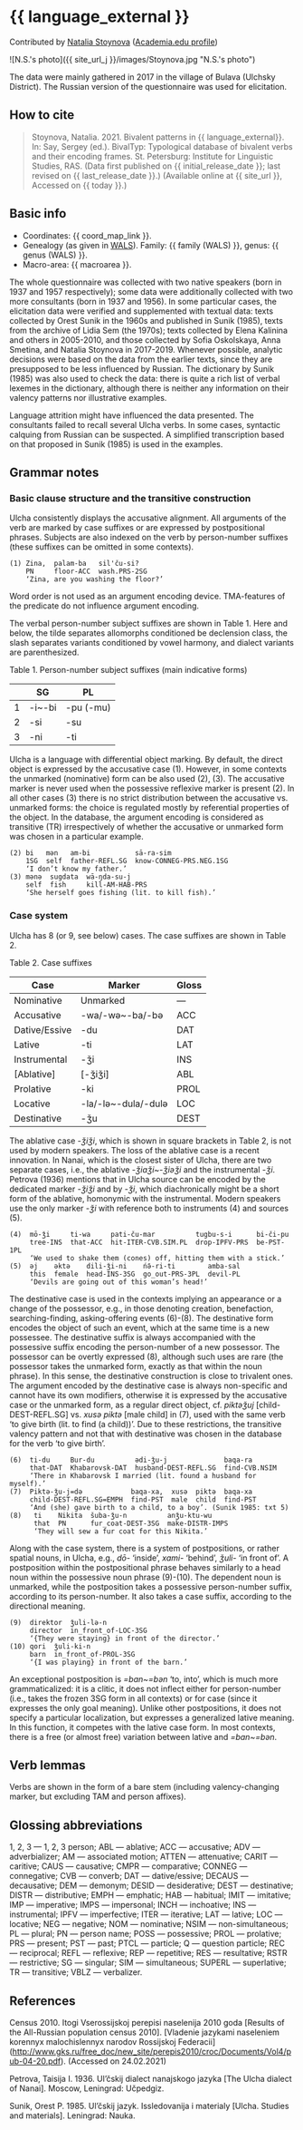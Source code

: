 # {{ language_external }}
Contributed by [Natalia Stoynova](http://ruslang.ru/publica/stoynova) ([Academia.edu profile](https://ruslang.academia.edu/NatashaStoynova))

![N.S.'s photo]({{ site_url_j }}/images/Stoynova.jpg "N.S.'s photo")

The data were mainly gathered in 2017 in the village of Bulava (Ulchsky District). The Russian version of the questionnaire was used for elicitation. 

## How to cite
> Stoynova, Natalia. 2021. Bivalent patterns in {{ language_external}}. 
> In: Say, Sergey (ed.). BivalTyp: Typological database of bivalent verbs and their encoding frames. 
> St. Petersburg: Institute for Linguistic Studies, RAS. 
> (Data first published on {{ initial_release_date }}; 
> last revised on {{ last_release_date }}.) (Available online at {{ site_url }}, 
> Accessed on {{ today }}.)

## Basic info
- Coordinates: {{ coord_map_link }}.
- Genealogy (as given in [WALS](https://wals.info/)). Family: {{ family (WALS) }}, genus: {{ genus (WALS) }}.
- Macro-area: {{ macroarea }}.

The whole questionnaire was collected with two native speakers (born in 1937 and 1957 respectively); some data were additionally collected with two more consultants (born in 1937 and 1956). In some particular cases, the elicitation data were verified and supplemented with textual data: texts collected by Orest Sunik in the 1960s and published in Sunik (1985), texts from the archive of Lidia Sem (the 1970s); texts collected by Elena Kalinina and others in 2005-2010, and those collected by Sofia Oskolskaya, Anna Smetina, and Natalia Stoynova in 2017-2019. Whenever possible, analytic decisions were based on the data from the earlier texts, since they are presupposed to be less influenced by Russian. The dictionary by Sunik (1985) was also used to check the data: there is quite a rich list of verbal lexemes in the dictionary, although there is neither any information on their valency patterns nor illustrative examples.

Language attrition might have influenced the data presented. The consultants failed to recall several Ulcha verbs. In some cases, syntactic calquing from Russian can be suspected.
A simplified transcription based on that proposed in Sunik (1985) is used in the examples.


## Grammar notes

### Basic clause structure and the transitive construction

Ulcha consistently displays the accusative alignment. All arguments of the verb are marked by case suffixes or are expressed by postpositional phrases. Subjects are also indexed on the verb by person-number suffixes (these suffixes can be omitted in some contexts).

```
(1) Zina,  palam-ba   sil'ču-si?
    PN     floor-ACC  wash.PRS-2SG
    ‘Zina, are you washing the floor?’
```

Word order is not used as an argument encoding device. TMA-features of the predicate do not influence argument encoding.

The verbal person-number subject suffixes are shown in Table 1. Here and below, the tilde separates allomorphs conditioned be declension class, the slash separates variants conditioned by vowel harmony, and dialect variants are parenthesized.

Table 1. Person-number subject suffixes (main indicative forms)

|          |     SG        |     PL           |
|----------|---------------|------------------|
|     1    |     -i~-bi    |     -pu (-mu)    |
|     2    |     -si       |     -su          |
|     3    |     -ni       |     -ti          |

Ulcha is a language with differential object marking. By default, the direct object is expressed by the accusative case (1). However, in some contexts the unmarked (nominative) form can be also used (2), (3). The accusative marker is never used when the possessive reflexive marker is present (2). In all other cases (3) there is no strict distribution between the accusative vs. unmarked forms: the choice is regulated mostly by referential properties of the object. In the database, the argument encoding is considered as transitive (TR) irrespectively of whether the accusative or unmarked form was chosen in a particular example.

```
(2) bi   mən   am-bi           sā-ra-sim
    1SG  self  father-REFL.SG  know-CONNEG-PRS.NEG.1SG
    ‘I don’t know my father.’
(3) mənə  sugdata  wā-ŋda-su-j
    self  fish     kill-AM-HAB-PRS
    ‘She herself goes fishing (lit. to kill fish).’
```

### Case system

Ulcha has 8 (or 9, see below) cases. The case suffixes are shown in Table 2.

Table 2. Case suffixes

|     Case             |     Marker                 |     Gloss    |
|----------------------|----------------------------|--------------|
|     Nominative       |     Unmarked               | —            |
|     Accusative       |     -wa/-wə~-ba/-bə        | ACC          |
|     Dative/Essive    |     -du                    | DAT          |
|     Lative           |     -ti                    | LAT          |
|     Instrumental     |     -ǯi                    | INS          |
|     [Ablative]       |     [-ǯiǯi]                | ABL          |
|     Prolative        |     -ki                    | PROL         |
|     Locative         |     -la/-lə~-dula/-dulə    | LOC          |
|     Destinative      |     -ǯu                    | DEST         |

The ablative case *-ǯiǯi*, which is shown in square brackets in Table 2, is not used by modern speakers. The loss of the ablative case is a recent innovation. In Nanai, which is the closest sister of Ulcha, there are two separate cases, i.e., the ablative *-ǯiaǯi~-ǯiəǯi* and the instrumental *-ǯi*. Petrova (1936) mentions that in Ulcha source can be encoded by the dedicated marker *-ǯiǯi* and by *-ǯi*, which diachronically might be a short form of the ablative, homonymic with the instrumental. Modern speakers use the only marker *-ǯi* with reference both to instruments (4) and sources (5).

```
(4)  mō-ǯi     ti-wa	 pati-ču-mar          tugbu-s-i      bi-či-pu
     tree-INS  that-ACC  hit-ITER-CVB.SIM.PL  drop-IPFV-PRS  be-PST-1PL
     ‘We used to shake them (cones) off, hitting them with a stick.’
(5)  əj	   əktə    dili-ǯi-ni    ńə̄-ri-ti        amba-sal
     this  female  head-INS-3SG	 go_out-PRS-3PL  devil-PL
     ‘Devils are going out of this woman’s head!’
```

The destinative case is used in the contexts implying an appearance or a change of the possessor, e.g., in those denoting creation, benefaction, searching-finding, asking-offering events (6)-(8). The destinative form encodes the object of such an event, which at the same time is a new possessee. The destinative suffix is always accompanied with the possessive suffix encoding the person-number of a new possessor. The possessor can be overtly expressed (8), although such uses are rare (the possessor takes the unmarked form, exactly as that within the noun phrase). In this sense, the destinative construction is close to trivalent ones. The argument encoded by the destinative case is always non-specific and cannot have its own modifiers, otherwise it is expressed by the accusative case or the unmarked form, as a regular direct object, cf. *piktəǯuj* [child-DEST-REFL.SG] vs. *xusə piktə* [male child] in (7), used with the same verb ‘to give birth (lit. to find (a child))’. Due to these restrictions, the transitive valency pattern and not that with destinative was chosen in the database for the verb ‘to give birth’.

```
(6)  ti-du     Bur-du          ədi-ǯu-j              baqa-ra
     that-DAT  Khabarovsk-DAT  husband-DEST-REFL.SG  find-CVB.NSIM
     ‘There in Khabarovsk I married (lit. found a husband for myself).’
(7)  Piktə-ǯu-j=də            baqa-xa,  xusə  piktə  baqa-xa
     child-DEST-REFL.SG=EMPH  find-PST  male  child  find-PST
     ‘And (she) gave birth to a child, to a boy’. (Sunik 1985: txt 5)
(8)   ti    Nikita  šuba-ǯu-n          anǯu-ktu-wu
      that  PN      fur_coat-DEST-3SG  make-DISTR-IMPS
      ‘They will sew a fur coat for this Nikita.’
```

Along with the case system, there is a system of postpositions, or rather spatial nouns, in Ulcha, e.g., *dō-* ‘inside’, *xami-* ‘behind’, *ǯuli-* ‘in front of’. A postposition within the postpositional phrase behaves similarly to a head noun within the possessive noun phrase (9)-(10). The dependent noun is unmarked, while the postposition takes a possessive person-number suffix, according to its person-number. It also takes a case suffix, according to the directional meaning.

```
(9)  direktor  ǯuli-lə-n
     director  in_front_of-LOC-3SG
     ‘{They were staying} in front of the director.’
(10) qori  ǯuli-ki-n
     barn  in_front_of-PROL-3SG
     ‘{I was playing} in front of the barn.’
```

An exceptional postposition is *=ban~=bən* ‘to, into’, which is much more grammaticalized: it is a clitic, it does not inflect either for person-number (i.e., takes the frozen 3SG form in all contexts) or for case (since it expresses the only goal meaning). Unlike other postpositions, it does not specify a particular localization, but expresses a generalized lative meaning. In this function, it competes with the lative case form. In most contexts, there is a free (or almost free) variation between lative and *=ban~=bən*.

## Verb lemmas

Verbs are shown in the form of a bare stem (including valency-changing marker, but excluding TAM and person affixes).

## Glossing abbreviations
1, 2, 3 — 1, 2, 3 person; ABL — ablative; ACC — accusative; ADV — adverbializer; AM — associated motion; ATTEN — attenuative; CARIT — caritive; CAUS — causative; CMPR — comparative; CONNEG — connegative; CVB — converb; DAT — dative/essive; DECAUS — decausative; DEM — demonym; DESID — desiderative; DEST — destinative; DISTR — distributive; EMPH — emphatic; HAB — habitual; IMIT — imitative; IMP — imperative; IMPS — impersonal; INCH — inchoative; INS — instrumental; IPFV — imperfective; ITER — iterative; LAT — lative; LOC — locative; NEG — negative; NOM — nominative; NSIM — non-simultaneous; PL — plural; PN — person name; POSS — possessive; PROL — prolative; PRS — present; PST — past; PTCL — particle; Q — question particle; REC — reciprocal; REFL — reflexive; REP — repetitive; RES — resultative; RSTR — restrictive; SG — singular; SIM — simultaneous; SUPERL — superlative; TR — transitive; VBLZ — verbalizer.

## References

Census 2010. Itogi Vserossijskoj perepisi naselenija 2010 goda [Results of the All-Russian population census 2010]. [Vladenie jazykami naseleniem korennyx malochislennyx narodov Rossijskoj Federacii] (http://www.gks.ru/free_doc/new_site/perepis2010/croc/Documents/Vol4/pub-04-20.pdf). (Accessed on 24.02.2021)

Petrova, Taisija I. 1936. Ul’čskij dialect nanajskogo jazyka [The Ulcha dialect of Nanai]. Moscow, Leningrad: Učpedgiz.

Sunik, Orest P. 1985. Ul’čskij jazyk. Issledovanija i materialy [Ulcha. Studies and materials]. Leningrad: Nauka.